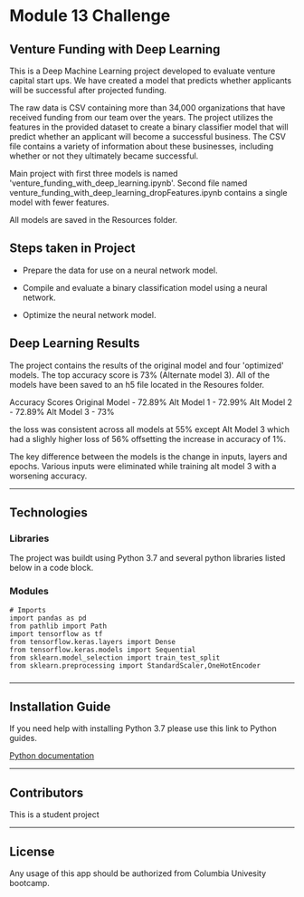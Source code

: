 # Module 13 Challenge
## Venture Funding with Deep Learning
This is a Deep Machine Learning project developed to evaluate venture capital start ups.
We have created a model that predicts whether applicants will be successful after projected funding.

The raw data is CSV containing more than 34,000 organizations that have received funding from our team over the years. The project utilizes the features in the provided dataset to create a binary classifier model that will predict whether an applicant will become a successful business. The CSV file contains a variety of information about these businesses, including whether or not they ultimately became successful.

Main project with first three models is named 'venture_funding_with_deep_learning.ipynb'. Second file named venture_funding_with_deep_learning_dropFeatures.ipynb contains a single model with fewer features.

All models are saved in the Resources folder. 


## Steps taken in Project
* Prepare the data for use on a neural network model.

* Compile and evaluate a binary classification model using a neural network.

* Optimize the neural network model.

## Deep Learning Results
The project contains the results of the original model and four 'optimized' models. The top accuracy score is 73% (Alternate model 3). All of the models have been saved to an h5 file located in the Resoures folder.

Accuracy Scores
Original Model - 72.89%
Alt Model 1 - 72.99%
Alt Model 2 - 72.89%
Alt Model 3 - 73%

the loss was consistent across all models at 55% except Alt Model 3 which had a slighly higher loss of 56% offsetting the increase in accuracy of 1%. 

The key difference between the models is the change in inputs, layers and epochs. Various inputs were eliminated while training alt model 3 with a worsening accuracy. 

- - - 

## Technologies
### Libraries

The project was buildt using Python 3.7 and several python libraries listed below in a code block. 

###  Modules
```
# Imports
import pandas as pd
from pathlib import Path
import tensorflow as tf
from tensorflow.keras.layers import Dense
from tensorflow.keras.models import Sequential
from sklearn.model_selection import train_test_split
from sklearn.preprocessing import StandardScaler,OneHotEncoder
```

### 
- - - 
## Installation Guide
If you need help with installing Python 3.7 please use this link to Python guides.

[Python documentation](https://docs.python.org/3.7/)



- - - 
## Contributors
This is a student project 


- - - 
## License
Any usage of this app should be authorized from Columbia Univesity bootcamp.